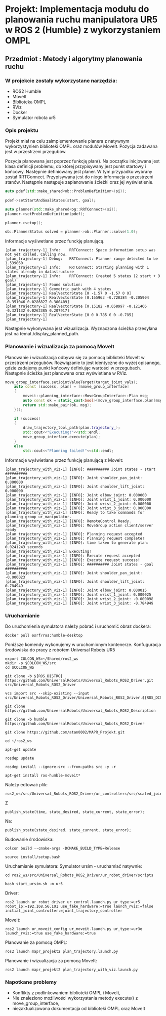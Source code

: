  # Projekt: Implementacja modułu do planowania ruchu manipulatora UR5 w ROS 2 (Humble) z wykorzystaniem OMPL  

 ## Przedmiot : Metody i algorytmy planowania ruchu

### W projekcie zostały wykorzystane narzędzia:

- ROS2 Humble
- MoveIt
- Biblioteka OMPL
- RViz
- Docker
- Symulator robota ur5


### Opis projektu

 Projekt miał na celu zaimplementowanie planera z natywnym wykorzystyniem biblioteki OMPL oraz modułów MoveIt. Pozycja zadawana jest w przestrzeni przegubów.


Pozycja planowana jest poprzez funkcję plan(). Na początku inicjowana jest klasa definicji problemu, do której przypisywany jest punkt startowy i końcowy. Następnie definiowany jest planer. W tym przypadku wybrany został RRTConnect. Przypisywana jest do niego informacja o przestrzeni stanów. Następnie następuje zaplanowanie ścieżki oraz jej wyświetlenie.

```cpp
auto pdef(std::make_shared<ob::ProblemDefinition>(si));
    
pdef->setStartAndGoalStates(start, goal);

auto planner(std::make_shared<og::RRTConnect>(si));
planner->setProblemDefinition(pdef);

planner->setup();

ob::PlannerStatus solved = planner->ob::Planner::solve(1.0);
```
Informacje wyśiwetlane przez funckję planującą.

```
[plan_trajectory-1] Info:    RRTConnect: Space information setup was not yet called. Calling now.
[plan_trajectory-1] Debug:   RRTConnect: Planner range detected to be 1.539060
[plan_trajectory-1] Info:    RRTConnect: Starting planning with 1 states already in datastructure
[plan_trajectory-1] Info:    RRTConnect: Created 5 states (2 start + 3 goal)
[plan_trajectory-1] Found solution:
[plan_trajectory-1] Geometric path with 4 states
[plan_trajectory-1] RealVectorState [0 -1.57 0 -1.57 0 0]
[plan_trajectory-1] RealVectorState [0.165963 -0.720384 -0.205904 -0.351046 0.0286827 0.300409]
[plan_trajectory-1] RealVectorState [0.15182 -0.658997 -0.121466 -0.321132 0.0262385 0.207917]
[plan_trajectory-1] RealVectorState [0 0 0.785 0 0 -0.785]
[plan_trajectory-1] 

```

Następnie wykonywana jest wizualizacja. Wyznaczona ścieżka przesyłana jest na temat /display_planned_path.

### Planowanie i wizualizacja za pomocą MoveIt
Planowanie i wizualizacja odbywa się za pomocą biblioteki MoveIt w przestrzeni przegubów. Rozwiązanie to jest identyczne do wyżej opisanego, gdzie zadajemy punkt końcowy definiując wartości w przegubach. Następnie ścieżka jest planowana oraz wyświetlana w RViz.

```cpp
move_group_interface.setJointValueTarget(target_joint_vals);
    auto const [success, plan] = [&move_group_interface]
    {
        moveit::planning_interface::MoveGroupInterface::Plan msg;
        auto const ok = static_cast<bool>(move_group_interface.plan(msg));
        return std::make_pair(ok, msg);
    }();

    if (success)
    {
        draw_trajectory_tool_path(plan.trajectory_);
        std::cout<<"Executing!"<<std::endl;
        move_group_interface.execute(plan);
    }
    else
        std::cout<<"Planning failed!"<<std::endl;
```
Informacje wyświetlane przez funkcję planującą z MoveIt:
```
[plan_trajectory_with_viz-1] [INFO]: ########## Joint states - start ##########
[plan_trajectory_with_viz-1] [INFO]: Joint shoulder_pan_joint: 0.000000
[plan_trajectory_with_viz-1] [INFO]: Joint shoulder_lift_joint: 0.000000
[plan_trajectory_with_viz-1] [INFO]: Joint elbow_joint: 0.000000
[plan_trajectory_with_viz-1] [INFO]: Joint wrist_1_joint: 0.000000
[plan_trajectory_with_viz-1] [INFO]: Joint wrist_2_joint: 0.000000
[plan_trajectory_with_viz-1] [INFO]: Joint wrist_3_joint: 0.000000
[plan_trajectory_with_viz-1] [INFO]: Ready to take commands for planning group ur_manipulator.
[plan_trajectory_with_viz-1] [INFO]: RemoteControl Ready.
[plan_trajectory_with_viz-1] [INFO]: MoveGroup action client/server ready
[plan_trajectory_with_viz-1] [INFO]: Planning request accepted
[plan_trajectory_with_viz-1] [INFO]: Planning request complete!
[plan_trajectory_with_viz-1] [INFO]: time taken to generate plan: 0.0241243 seconds
[plan_trajectory_with_viz-1] Executing!
[plan_trajectory_with_viz-1] [INFO]: Execute request accepted
[plan_trajectory_with_viz-1] [INFO]: Execute request success!
[plan_trajectory_with_viz-1] [INFO]: ########## Joint states - goal ##########
[plan_trajectory_with_viz-1] [INFO]: Joint shoulder_pan_joint: -0.000023
[plan_trajectory_with_viz-1] [INFO]: Joint shoulder_lift_joint: 0.784949
[plan_trajectory_with_viz-1] [INFO]: Joint elbow_joint: 0.000015
[plan_trajectory_with_viz-1] [INFO]: Joint wrist_1_joint: 0.000025
[plan_trajectory_with_viz-1] [INFO]: Joint wrist_2_joint: -0.000098
[plan_trajectory_with_viz-1] [INFO]: Joint wrist_3_joint: -0.784949
```

### Uruchamianie
Do uruchomienia symulatora należy pobrać i uruchomić obraz dockera:
```
docker pull osrf/ros:humble-desktop
```
Poniższe komendy wykonujemy w uruchomionym kontenerze.
Konfuguracja środowiska do pracy z robotem Universal Robots UR5
```
export COLCON_WS=~/Shared/ros2_ws
mkdir -p $COLCON_WS/src
cd $COLCON_WS
```
```
git clone -b ${ROS_DISTRO} https://github.com/UniversalRobots/Universal_Robots_ROS2_Driver.git src/Universal_Robots_ROS2_Driver
```
```
vcs import src --skip-existing --input src/Universal_Robots_ROS2_Driver/Universal_Robots_ROS2_Driver.${ROS_DISTRO}.repos
```
```
git clone https://github.com/UniversalRobots/Universal_Robots_ROS2_Description
```
```
git clone -b humble https://github.com/UniversalRobots/Universal_Robots_ROS2_Driver
```
```
git clone https://github.com/atan0002/MAPR_Projekt.git
```
```
cd ~/ros2_ws
```
```
apt-get update
```
```
rosdep update
```
```
rosdep install --ignore-src --from-paths src -y -r
```
```
apt-get install ros-humble-moveit*
```
Należy edtować plik:
```
ros2_ws/src/Universal_Robots_ROS2_Driver/ur_controllers/src/scaled_joint_trajectory_controller.cpp
```
Z 
```
publish_state(time, state_desired, state_current, state_error);
```
Na:
```
publish_state(state_desired, state_current, state_error);

```
Budowanie środowiska:
```
colcon build --cmake-args -DCMAKE_BUILD_TYPE=Release
```
```
source install/setup.bash
```
Uruchamianie symulatora:
Symulator ursim - uruchamiać natywnie:
```
cd ros2_ws/src/Universal_Robots_ROS2_Driver/ur_robot_driver/scripts
```
```
bash start_ursim.sh -m ur5
```

Driver:
```
ros2 launch ur_robot_driver ur_control.launch.py ur_type:=ur5 robot_ip:=192.168.56.101 use_fake_hardware:=true launch_rviz:=false initial_joint_controller:=joint_trajectory_controller
```

MoveIt:
```
ros2 launch ur_moveit_config ur_moveit.launch.py ur_type:=ur3e launch_rviz:=true use_fake_hardware:=true
```

Planowanie za pomocą OMPL:
```
ros2 launch mapr_projekt2 plan_trajectory.launch.py 
```
Planowanie i wizualizacja za pomocą MoveIt:
```
ros2 launch mapr_projekt2 plan_trajectory_with_viz.launch.py 
```


### Napotkane problemy

- Konflikty z podlinkowaniem biblioteki OMPL i MoveIt,
- Nie znaleziono możliwości wykorzystania metody execute() z move_group_interface,
- niezaktualizowana dokumentacja od biblioteki OMPL oraz MoveIt 

